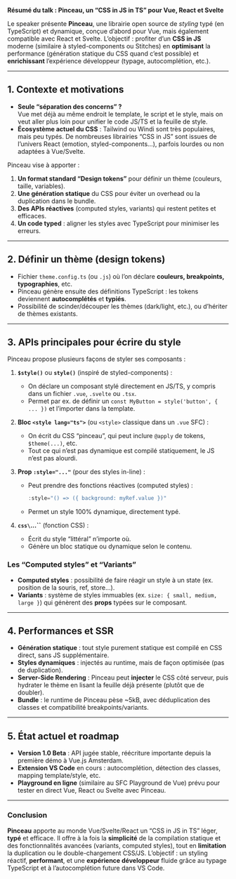 <YoutubeVideoDetails video-id="3rqOkfFfN9Q" video-title="Pinceau, road to v1 - Yaël Guilloux - Vue.js Paris #24" video-description="Vue.js Paris meetup #24
Host: Contentsquare">

**Résumé du talk : Pinceau, un “CSS in JS in TS” pour Vue, React et Svelte**

Le speaker présente **Pinceau**, une librairie open source de _styling_ typé (en TypeScript) et dynamique, conçue d’abord pour Vue, mais également compatible avec React et Svelte. L’objectif : profiter d’un **CSS in JS** moderne (similaire à styled-components ou Stitches) en **optimisant** la performance (génération statique du CSS quand c’est possible) et **enrichissant** l’expérience développeur (typage, autocomplétion, etc.).

---

## 1. Contexte et motivations

- **Seule “séparation des concerns” ?**  
  Vue met déjà au même endroit le template, le script et le style, mais on veut aller plus loin pour unifier le code JS/TS et la feuille de style.
- **Écosystème actuel du CSS** : Tailwind ou Windi sont très populaires, mais peu typés. De nombreuses librairies “CSS in JS” sont issues de l’univers React (emotion, styled-components…), parfois lourdes ou non adaptées à Vue/Svelte.

Pinceau vise à apporter :

1. **Un format standard “Design tokens”** pour définir un thème (couleurs, taille, variables).
2. **Une génération statique** du CSS pour éviter un overhead ou la duplication dans le bundle.
3. **Des APIs réactives** (computed styles, variants) qui restent petites et efficaces.
4. **Un code typed** : aligner les styles avec TypeScript pour minimiser les erreurs.

---

## 2. Définir un thème (design tokens)

- Fichier `theme.config.ts` (ou `.js`) où l’on déclare **couleurs, breakpoints, typographies**, etc.
- Pinceau génère ensuite des définitions TypeScript : les tokens deviennent **autocomplétés** et **typiés**.
- Possibilité de scinder/découper les thèmes (dark/light, etc.), ou d’hériter de thèmes existants.

---

## 3. APIs principales pour écrire du style

Pinceau propose plusieurs façons de styler ses composants :

1. **`$style()`** ou **`style()`** (inspiré de styled-components) :

   - On déclare un composant stylé directement en JS/TS, y compris dans un fichier `.vue`, `.svelte` ou `.tsx`.
   - Permet par ex. de définir un `const MyButton = style('button', { ... })` et l’importer dans la template.

2. **Bloc `<style lang="ts">`** (ou `<style>` classique dans un `.vue` SFC) :

   - On écrit du CSS “pinceau”, qui peut inclure `@apply` de tokens, `$theme(...)`, etc.
   - Tout ce qui n’est pas dynamique est compilé statiquement, le JS n’est pas alourdi.

3. **Prop `:style="..."`** (pour des styles in-line) :

   - Peut prendre des fonctions réactives (computed styles) :
     ```js
     :style="() => ({ background: myRef.value })"
     ```
   - Permet un style 100% dynamique, directement typé.

4. **`css\`...\``** (fonction CSS) :
   - Écrit du style “littéral” n’importe où.
   - Génère un bloc statique ou dynamique selon le contenu.

### Les “Computed styles” et “Variants”

- **Computed styles** : possibilité de faire réagir un style à un state (ex. position de la souris, ref, store…).
- **Variants** : système de styles immuables (ex. `size: { small, medium, large }`) qui génèrent des **props** typées sur le composant.

---

## 4. Performances et SSR

- **Génération statique** : tout style purement statique est compilé en CSS direct, sans JS supplémentaire.
- **Styles dynamiques** : injectés au runtime, mais de façon optimisée (pas de duplication).
- **Server-Side Rendering** : Pinceau peut **injecter** le CSS côté serveur, puis hydrater le thème en lisant la feuille déjà présente (plutôt que de doubler).
- **Bundle** : le runtime de Pinceau pèse ~5kB, avec déduplication des classes et compatibilité breakpoints/variants.

---

## 5. État actuel et roadmap

- **Version 1.0 Beta** : API jugée stable, réécriture importante depuis la première démo à Vue.js Amsterdam.
- **Extension VS Code** en cours : autocomplétion, détection des classes, mapping template/style, etc.
- **Playground en ligne** (similaire au SFC Playground de Vue) prévu pour tester en direct Vue, React ou Svelte avec Pinceau.

---

### Conclusion

**Pinceau** apporte au monde Vue/Svelte/React un “CSS in JS in TS” léger, **typé** et efficace. Il offre à la fois la **simplicité** de la compilation statique et des fonctionnalités avancées (variants, computed styles), tout en **limitation** la duplication ou le double-chargement CSS/JS. L’objectif : un styling réactif, **performant**, et une **expérience développeur** fluide grâce au typage TypeScript et à l’autocomplétion future dans VS Code.
